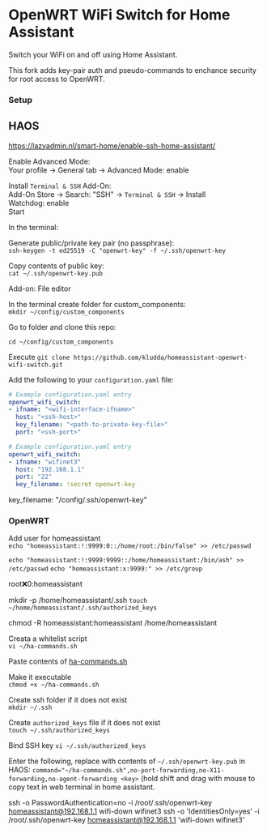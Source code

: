 # OpenWRT WiFi Switch for Home Assistant

Switch your WiFi on and off using Home Assistant.

This fork adds key-pair auth and pseudo-commands to enchance security for root access to OpenWRT.

### Setup

## HAOS


https://lazyadmin.nl/smart-home/enable-ssh-home-assistant/


Enable Advanced Mode:  
Your profile → General tab → Advanced Mode: enable

Install `Terminal & SSH` Add-On:  
Add-On Store → Search: "SSH" → `Terminal & SSH` → Install  
Watchdog: enable  
Start

In the terminal:

Generate public/private key pair (no passphrase):  
`ssh-keygen -t ed25519 -C "openwrt-key" -f ~/.ssh/openwrt-key`

Copy contents of public key:  
`cat ~/.ssh/openwrt-key.pub`



Add-on: File editor




In the terminal create folder for custom_components:  
`mkdir ~/config/custom_components`

Go to folder and clone this repo:  
```
cd ~/config/custom_components

```

Execute `git clone https://github.com/kludda/homeassistant-openwrt-wifi-switch.git`


Add the following to your `configuration.yaml` file:

```yaml
# Example configuration.yaml entry
openwrt_wifi_switch:
- ifname: "<wifi-interface-ifname>"
  host: "<ssh-host>"
  key_filename: "<path-to-private-key-file>"
  port: "<ssh-port>"
```

```yaml
# Example configuration.yaml entry
openwrt_wifi_switch:
- ifname: "wifinet3"
  host: "192.168.1.1"
  port: "22"
  key_filename: !secret openwrt-key

```
  key_filename: "/config/.ssh/openwrt-key"



### OpenWRT

Add user for homeassistant  
`echo "homeassistant:!:9999:0::/home/root:/bin/false" >> /etc/passwd`

`echo "homeassistant:!:9999:9999::/home/homeassistant:/bin/ash" >> /etc/passwd`
`echo "homeassistant:x:9999:" >> /etc/group`

root:x:0:homeassistant

mkdir -p /home/homeassistant/.ssh
`touch ~/home/homeassistant/.ssh/authorized_keys`

chmod -R homeassistant:homeassistant /home/homeassistant


Creata a whitelist script  
`vi ~/ha-commands.sh`

Paste contents of
[ha-commands.sh](./ha-commands.sh)

Make it executable  
`chmod +x ~/ha-commands.sh`

Create ssh folder if it does not exist  
`mkdir ~/.ssh`

Create `authorized_keys` file if it does not exist  
`touch ~/.ssh/authorized_keys`

Bind SSH key
`vi ~/.ssh/authorized_keys`

Enter the following, replace <key> with contents of `~/.ssh/openwrt-key.pub` in HAOS:
`command="~/ha-commands.sh",no-port-forwarding,no-X11-forwarding,no-agent-forwarding <key>`
(hold shift and drag with mouse to copy text in web terminal in home assistant.



ssh -o PasswordAuthentication=no  -i /root/.ssh/openwrt-key homeassistant@192.168.1.1 wifi-down wifinet3
ssh -o 'IdentitiesOnly=yes' -i /root/.ssh/openwrt-key homeassistant@192.168.1.1 'wifi-down wifinet3'